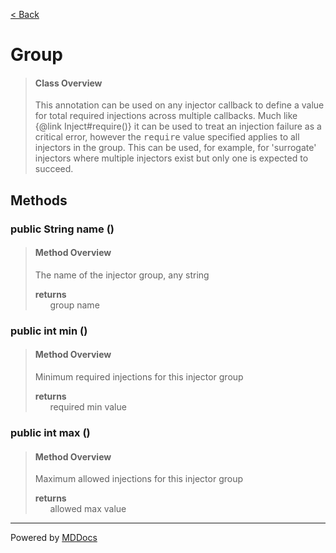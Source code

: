 [< Back](../README.md)
# Group #
>#### Class Overview ####
>This annotation can be used on any injector callback to define a value for
 total required injections across multiple callbacks. Much like
 {@link Inject#require()} it can be used to treat an injection failure as a
 critical error, however the <tt>require</tt> value specified applies to all
 injectors in the group. This can be used, for example, for 'surrogate'
 injectors where multiple injectors exist but only one is expected to succeed.
## Methods ##
### public String name () ###
>#### Method Overview ####
>The name of the injector group, any string
>
>**returns**<br />
>&nbsp;&nbsp;&nbsp;&nbsp;&nbsp;&nbsp;group name
>
### public int min () ###
>#### Method Overview ####
>Minimum required injections for this injector group
>
>**returns**<br />
>&nbsp;&nbsp;&nbsp;&nbsp;&nbsp;&nbsp;required min value
>
### public int max () ###
>#### Method Overview ####
>Maximum allowed injections for this injector group
>
>**returns**<br />
>&nbsp;&nbsp;&nbsp;&nbsp;&nbsp;&nbsp;allowed max value
>

---
Powered by [MDDocs](https://github.com/VRCube/MDDocs)